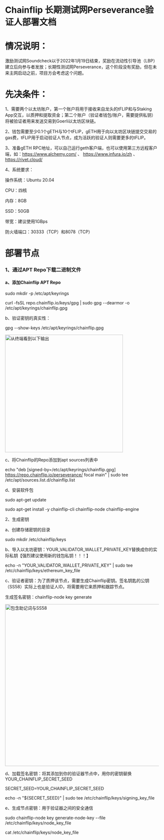 # Chainflip 长期测试网Perseverance验证人部署文档

# 情况说明：

激励测试网Soundcheck以于2022年1月19日结束，奖励在流动性引导池（LBP）建立后向参与者发放；长期性测试网Perseverance，这个阶段没有奖励，但在未来主网启动之前，项目方会考虑这个问题。

# 先决条件：

1、需要两个以太坊账户，第一个账户将用于接收来自龙头的tFLIP和与Staking App交互，以质押和提取资金；第二个账户（验证者钱包/账户，需要提供私钥）将被验证者用来发送交易到Goerli以太坊区块链。

2、钱包需要至少0.1个gETH与10个tFLIP，gETH用于向以太坊区块链提交交易的gas费，tFLIP用于启动验证人节点，成为活跃的验证人则需要更多的tFLIP。

3、准备gETH RPC地址，可以自己运行geth客户端，也可以使用第三方远程客户端，如：https://www.alchemy.com/  、  https://www.infura.io/zh  、  https://rivet.cloud/

4、系统要求：
 
 操作系统：Ubuntu 20.04
 
 CPU：四核
 
 内存：8GB
 
 SSD：50GB
 
 带宽：建议使用1GBps
 
 防火墙端口：30333（TCP）和8078（TCP）

# 部署节点

### 1、通过APT Repo下载二进制文件

#### a、添加Chainflip APT Repo

sudo mkdir -p /etc/apt/keyrings

curl -fsSL repo.chainflip.io/keys/gpg | sudo gpg --dearmor -o /etc/apt/keyrings/chainflip.gpg

b、验证密钥的真实性：

gpg --show-keys /etc/apt/keyrings/chainflip.gpg

<img width="386" alt="从终端看到以下输出" src="https://user-images.githubusercontent.com/100336530/207263177-6fc438f6-32ed-4209-b522-6769264ea975.png">

c、将Chainflip的Repo添加到apt sources列表中

echo "deb [signed-by=/etc/apt/keyrings/chainflip.gpg] https://repo.chainflip.io/perseverance/ focal main" | sudo tee /etc/apt/sources.list.d/chainflip.list

d、安装软件包

sudo apt-get update

sudo apt-get install -y chainflip-cli chainflip-node chainflip-engine

2、生成密钥

a、创建存储密钥的目录

sudo mkdir /etc/chainflip/keys

b、导入以太坊密钥：YOUR_VALIDATOR_WALLET_PRIVATE_KEY替换成你的实际私钥【强烈建议使用新的钱包私钥！！！】

echo -n "YOUR_VALIDATOR_WALLET_PRIVATE_KEY" |  sudo tee /etc/chainflip/keys/ethereum_key_file

c、验证者密钥：为了质押该节点，需要生成Chainflip密钥。签名钥匙的公钥（SS58）实际上也是验证人ID，将需要用它来质押和跟踪节点。

生成签名密钥：chainflip-node key generate

<img width="531" alt="包含助记词与SS58" src="https://user-images.githubusercontent.com/100336530/207264317-00e5a06b-8695-49af-b1b2-d259b4749266.png">

d、加载签名密钥：将其添加到你的验证器节点中，用你的密钥替换YOUR_CHAINFLIP_SECRET_SEED

SECRET_SEED=YOUR_CHAINFLIP_SECRET_SEED

echo -n "${SECRET_SEED}" | sudo tee /etc/chainflip/keys/signing_key_file

e、生成节点密钥：用于验证器之间的安全通信

sudo chainflip-node key generate-node-key --file /etc/chainflip/keys/node_key_file

cat /etc/chainflip/keys/node_key_file
